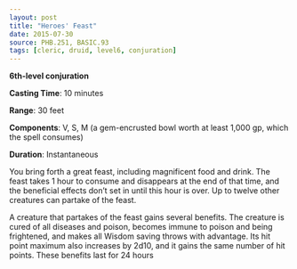 ```yaml
---
layout: post
title: "Heroes' Feast"
date: 2015-07-30
source: PHB.251, BASIC.93
tags: [cleric, druid, level6, conjuration]
---
```


**6th-level conjuration**

**Casting Time**: 10 minutes

**Range**: 30 feet

**Components**: V, S, M (a gem-encrusted bowl worth at least 1,000 gp, which the spell consumes)

**Duration**: Instantaneous

You bring forth a great feast, including magnificent food and drink. The feast takes 1 hour to consume and disappears at the end of that time, and the beneficial effects don’t set in until this hour is over. Up to twelve other creatures can partake of the feast.

A creature that partakes of the feast gains several benefits. The creature is cured of all diseases and poison, becomes immune to poison and being frightened, and makes all Wisdom saving throws with advantage. Its hit point maximum also increases by 2d10, and it gains the same number of hit points. These benefits last for 24 hours
